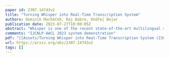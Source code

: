 ```yaml
---
paper id: 2307.14743v2
title: "Turning Whisper into Real-Time Transcription System"
authors: Dominik Macháček, Raj Dabre, Ondřej Bojar
publication date: 2023-07-27T10:00:05Z
abstract: "Whisper is one of the recent state-of-the-art multilingual speech recognition and translation models, however, it is not designed for real time transcription. In this paper, we build on top of Whisper and create Whisper-Streaming, an implementation of real-time speech transcription and translation of Whisper-like models. Whisper-Streaming uses local agreement policy with self-adaptive latency to enable streaming transcription. We show that Whisper-Streaming achieves high quality and 3.3 seconds latency on unsegmented long-form speech transcription test set, and we demonstrate its robustness and practical usability as a component in live transcription service at a multilingual conference."
comments: "IJCNLP-AACL 2023 system demonstration"
pdf: "[[Assets/Turning Whisper into Real-Time Transcription System (2307.14743v2).pdf]]"
url: https://arxiv.org/abs/2307.14743v2
tags: []
---
```

